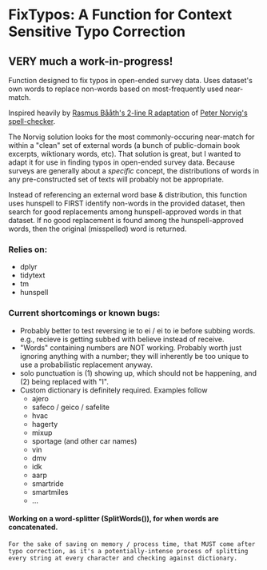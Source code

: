 # FixTypos:  A Function for Context Sensitive Typo Correction
## VERY much a work-in-progress!

Function designed to fix typos in open-ended survey data. Uses dataset's own words to replace non-words based on most-frequently used near-match.

Inspired heavily by [Rasmus Bååth's 2-line R adaptation](http://www.sumsar.net/blog/2014/12/peter-norvigs-spell-checker-in-two-lines-of-r/) of [Peter Norvig's spell-checker](http://www.norvig.com/spell-correct.html). 

The Norvig solution looks for the most commonly-occuring near-match for within a "clean" set of external words (a bunch of public-domain book excerpts, wiktionary words, etc).  That solution is great, but I wanted to adapt it for use in finding typos in open-ended survey data. Because surveys are generally about a *specific* concept, the distributions of words in any pre-constructed set of texts will probably not be appropriate. 

Instead of referencing an external word base & distribution, this function uses hunspell to FIRST identify non-words in the provided dataset, then search for good replacements among hunspell-approved words in that dataset. If no good replacement is found among the hunspell-approved words, then the original (misspelled) word is returned. 

### Relies on:
* dplyr
* tidytext
* tm
* hunspell

### Current shortcomings or known bugs:
* Probably better to test reversing ie to ei / ei to ie before subbing words. e.g., recieve is getting subbed with believe instead of receive. 
* "Words" containing numbers are NOT working. Probably worth just ignoring anything with a number; they will inherently be too unique to use a probabilistic replacement anyway.
* solo punctuation is (1) showing up, which should not be happening, and (2) being replaced with "I".
* Custom dictionary is definitely required. Examples follow
	+ ajero
	+ safeco / geico / safelite
	+ hvac
	+ hagerty
	+ mixup
	+ sportage (and other car names)
	+ vin
	+ dmv
	+ idk
	+ aarp
	+ smartride
	+ smartmiles
	+ ...

#### Working on a word-splitter (SplitWords()), for when words are concatenated. 
	For the sake of saving on memory / process time, that MUST come after typo correction, as it's a potentially-intense process of splitting every string at every character and checking against dictionary.
	
  
  
